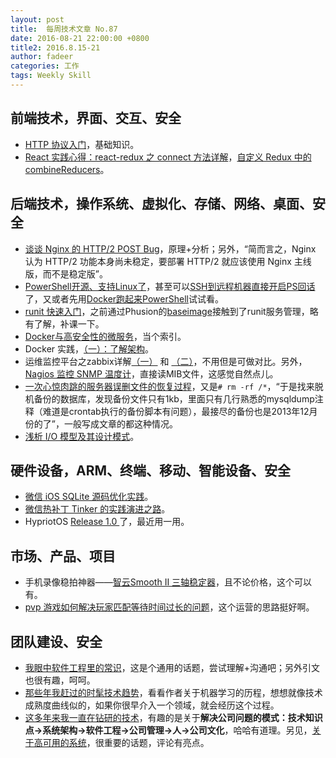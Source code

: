```yaml
---
layout: post
title:  每周技术文章 No.87
date: 2016-08-21 22:00:00 +0800
title2: 2016.8.15-21
author: fadeer
categories: 工作
tags: Weekly Skill
---
```


前端技术，界面、交互、安全
----
* [HTTP 协议入门](http://www.ruanyifeng.com/blog/2016/08/http.html)，基础知识。
* [React 实践心得：react-redux 之 connect 方法详解](http://taobaofed.org/blog/2016/08/18/react-redux-connect/)，[自定义 Redux 中的 combineReducers](http://scarletsky.github.io/2016/08/20/write-your-own-combine-reducers-in-redux/)。

后端技术，操作系统、虚拟化、存储、网络、桌面、安全
----
* [谈谈 Nginx 的 HTTP/2 POST Bug](https://imququ.com/post/nginx-http2-post-bug.html)，原理+分析；另外，“简而言之，Nginx 认为 HTTP/2 功能本身尚未稳定，要部署 HTTP/2 就应该使用 Nginx 主线版，而不是稳定版”。
* [PowerShell开源、支持Linux了](https://blogs.msdn.microsoft.com/powershell/2016/08/18/powershell-on-linux-and-open-source-2/)，甚至可以[SSH到远程机器直接开启PS回话](http://www.powershellmagazine.com/2016/08/18/open-source-powershell-on-windows-linux-and-osx/)了，又或者先用[Docker跑起来PowerShell](https://channel9.msdn.com/Shows/msftazure/Run-PowerShell-Natively-on-Linux-with-Docker)试试看。
* [runit 快速入门](https://segmentfault.com/a/1190000006644578)，之前通过Phusion的[baseimage](https://github.com/phusion/baseimage-docker)接触到了runit服务管理，略有了解，补课一下。
* [Docker与高安全性的微服务](http://www.infoq.com/cn/news/2016/08/secure-docker-microservices)，当个索引。
* Docker 实践，[（一）：了解架构](https://segmentfault.com/a/1190000006448568)。
* 运维监控平台之zabbix详解[（一）](http://huaxin.blog.51cto.com/903026/1838438) 和 [（二）](http://huaxin.blog.51cto.com/903026/1839313)，不用但是可做对比。另外，[Nagios 监控 SNMP 温度计](http://beanxyz.blog.51cto.com/5570417/1840160)，直接读MIB文件，这感觉自然点儿。
* [一次心惊肉跳的服务器误删文件的恢复过程](http://www.cnblogs.com/zhouyu629/p/3734494.html)，又是`# rm -rf /*`，“于是找来脱机备份的数据库，发现备份文件只有1kb，里面只有几行熟悉的mysqldump注释（难道是crontab执行的备份脚本有问题），最接尽的备份也是2013年12月份的了”，一般写成文章的都这种情况。
* [浅析 I/O 模型及其设计模式](http://blog.jobbole.com/104638/)。

硬件设备，ARM、终端、移动、智能设备、安全
----
<!--preview-end-->
* [微信 iOS SQLite 源码优化实践](http://dev.qq.com/topic/57b58022433221be01499480)。
* [微信热补丁 Tinker 的实践演进之路](http://dev.qq.com/topic/57ad7a70eaed47bb2699e68e)。
* HypriotOS [Release 1.0 ](https://github.com/hypriot/image-builder-rpi/releases/tag/v1.0.0)了，最近用一用。

市场、产品、项目
----
* 手机录像稳拍神器——[智云Smooth II 三轴稳定器](http://www.igao7.com/news/201608/G0KAq09S7zhCUgMV.html)，且不论价格，这个可以有。
* [pvp 游戏如何解决玩家匹配等待时间过长的问题](http://blog.codingnow.com/2016/08/pvp_match.html)，这个运营的思路挺好啊。

团队建设、安全
----
* [我眼中软件工程里的常识](https://segmentfault.com/a/1190000006636138)，这是个通用的话题，尝试理解+沟通吧；另外引文也很有趣，呵呵。
* [那些年我赶过的时髦技术趋势](http://weibo.com/ttarticle/p/show?id=2309404009795043653572)，看看作者关于机器学习的历程，想想就像技术成熟度曲线似的，如果你很早介入一个领域，就会经历这个过程。
* [这多年来我一直在钻研的技术](http://coolshell.cn/articles/17446.html)，有趣的是关于**解决公司问题的模式：技术知识点->系统架构->软件工程->公司管理->人->公司文化**，哈哈有道理。另见，[关于高可用的系统](http://coolshell.cn/articles/17459.html)，很重要的话题，评论有亮点。



